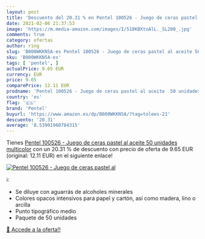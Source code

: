 ```yaml
---
layout: post
title: 'Descuento del 20.31 % en Pentel 100526 - Juego de ceras pastel al'
date: 2021-02-06 21:37:53
image: 'https://m.media-amazon.com/images/I/518KBXtoAlL._SL200_.jpg'
comments: true
category: ofertas
author: ring
slug: 'B000WKKN5A-es Pentel 100526 - Juego de ceras pastel al aceite 50...'
sku: 'B000WKKN5A-es'
tags: [ 'pentel', ]
actualPrice: 9.65 EUR
currency: EUR
price: 9.65
comparePrice: 12.11 EUR
prodname: 'Pentel 100526 - Juego de ceras pastel al aceite  50 unidades   multicolor'
country: 'es'
flag: '🇪🇸'
brand: 'Pentel'
buyurl: 'https://www.amazon.es/dp/B000WKKN5A/?tag=tolees-21'
descuento: '20.31'
average: '8.53901960784315'
---
```


Tienes [Pentel 100526 - Juego de ceras pastel al aceite  50 unidades   multicolor](https://www.amazon.es/dp/B000WKKN5A/?tag=tolees-21) con un 20.31 % de descuento con precio de oferta de 9.65 EUR (original: 12.11 EUR) en el siguiente enlace!

[![Pentel 100526 - Juego de ceras pastel al](https://m.media-amazon.com/images/I/518KBXtoAlL._SL200_.jpg)](https://www.amazon.es/dp/B000WKKN5A/?tag=tolees-21)

ℹ️:

- Se diluye con aguarrás de alcoholes minerales
- Colores opacos intensivos para papel y cartón, así como madera, lino o arcilla
- Punto tipográfico medio
- Paquete de 50 unidades

[🛒 Accede a la oferta!!](https://www.amazon.es/dp/B000WKKN5A/?tag=tolees-21)
